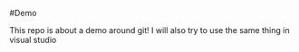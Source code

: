 #Demo

This repo is about a demo around git!
I will also try to use the same thing in visual studio
